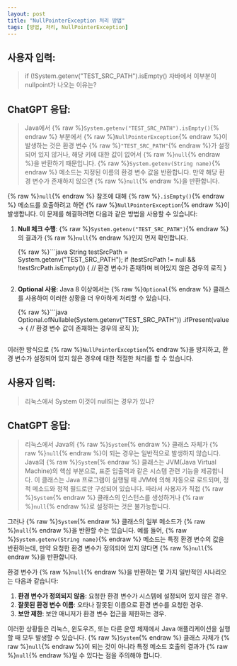 ```yaml
---
layout: post
title: "NullPointerException 처리 방법"
tags: [방법, 처리, NullPointerException]
---
```


## 사용자 입력:
> if (!System.getenv("TEST_SRC_PATH").isEmpty()  자바에서 이부분이 nullpoint가 나오는 이유는?

## ChatGPT 응답:
> Java에서 {% raw %}`System.getenv("TEST_SRC_PATH").isEmpty()`{% endraw %} 부분에서 {% raw %}`NullPointerException`{% endraw %}이 발생하는 것은 환경 변수 {% raw %}`"TEST_SRC_PATH"`{% endraw %}가 설정되어 있지 않거나, 해당 키에 대한 값이 없어서 {% raw %}`null`{% endraw %}을 반환하기 때문입니다. {% raw %}`System.getenv(String name)`{% endraw %} 메소드는 지정된 이름의 환경 변수 값을 반환합니다. 만약 해당 환경 변수가 존재하지 않으면 {% raw %}`null`{% endraw %}을 반환합니다.

{% raw %}`null`{% endraw %} 참조에 대해 {% raw %}`.isEmpty()`{% endraw %} 메소드를 호출하려고 하면 {% raw %}`NullPointerException`{% endraw %}이 발생합니다. 이 문제를 해결하려면 다음과 같은 방법을 사용할 수 있습니다:

1. **Null 체크 수행**: {% raw %}`System.getenv("TEST_SRC_PATH")`{% endraw %}의 결과가 {% raw %}`null`{% endraw %}인지 먼저 확인합니다.

   {% raw %}```java
   String testSrcPath = System.getenv("TEST_SRC_PATH");
   if (testSrcPath != null && !testSrcPath.isEmpty()) {
       // 환경 변수가 존재하며 비어있지 않은 경우의 로직
   }
   ```{% endraw %}

2. **Optional 사용**: Java 8 이상에서는 {% raw %}`Optional`{% endraw %} 클래스를 사용하여 이러한 상황을 더 우아하게 처리할 수 있습니다.

   {% raw %}```java
   Optional.ofNullable(System.getenv("TEST_SRC_PATH"))
           .ifPresent(value -> {
               // 환경 변수 값이 존재하는 경우의 로직
           });
   ```{% endraw %}

이러한 방식으로 {% raw %}`NullPointerException`{% endraw %}을 방지하고, 환경 변수가 설정되어 있지 않은 경우에 대한 적절한 처리를 할 수 있습니다.

## 사용자 입력:
> 리눅스에서 System 이것이 null되는 경우가 있나?

## ChatGPT 응답:
> 리눅스에서 Java의 {% raw %}`System`{% endraw %} 클래스 자체가 {% raw %}`null`{% endraw %}이 되는 경우는 일반적으로 발생하지 않습니다. Java의 {% raw %}`System`{% endraw %} 클래스는 JVM(Java Virtual Machine)의 핵심 부분으로, 표준 입출력과 같은 시스템 관련 기능을 제공합니다. 이 클래스는 Java 프로그램이 실행될 때 JVM에 의해 자동으로 로드되며, 정적 메소드와 정적 필드로만 구성되어 있습니다. 따라서 사용자가 직접 {% raw %}`System`{% endraw %} 클래스의 인스턴스를 생성하거나 {% raw %}`null`{% endraw %}로 설정하는 것은 불가능합니다.

그러나 {% raw %}`System`{% endraw %} 클래스의 일부 메소드가 {% raw %}`null`{% endraw %}을 반환할 수는 있습니다. 예를 들어, {% raw %}`System.getenv(String name)`{% endraw %} 메소드는 특정 환경 변수의 값을 반환하는데, 만약 요청한 환경 변수가 정의되어 있지 않다면 {% raw %}`null`{% endraw %}을 반환합니다.

환경 변수가 {% raw %}`null`{% endraw %}을 반환하는 몇 가지 일반적인 시나리오는 다음과 같습니다:

1. **환경 변수가 정의되지 않음**: 요청한 환경 변수가 시스템에 설정되어 있지 않은 경우.
2. **잘못된 환경 변수 이름**: 오타나 잘못된 이름으로 환경 변수를 요청한 경우.
3. **보안 제한**: 보안 매니저가 환경 변수 접근을 제한하는 경우.

이러한 상황들은 리눅스, 윈도우즈, 또는 다른 운영 체제에서 Java 애플리케이션을 실행할 때 모두 발생할 수 있습니다. {% raw %}`System`{% endraw %} 클래스 자체가 {% raw %}`null`{% endraw %}이 되는 것이 아니라 특정 메소드 호출의 결과가 {% raw %}`null`{% endraw %}일 수 있다는 점을 주의해야 합니다.

